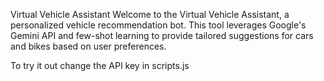 Virtual Vehicle Assistant
Welcome to the Virtual Vehicle Assistant, a personalized vehicle recommendation bot. This tool leverages Google's Gemini API and few-shot learning to provide tailored suggestions for cars and bikes based on user preferences.


To try it out change the API key in scripts.js
